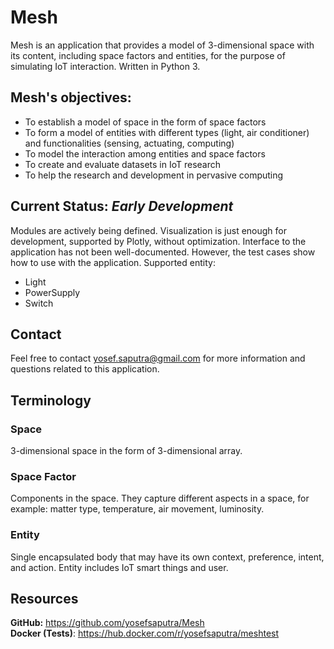 # Mesh

Mesh is an application that provides a model of 3-dimensional space with its content, including space factors and entities, for the purpose of simulating IoT interaction. Written in Python 3.

## Mesh's objectives:
* To establish a model of space in the form of space factors
* To form a model of entities with different types (light, air conditioner) and functionalities (sensing, actuating, computing)
* To model the interaction among entities and space factors
* To create and evaluate datasets in IoT research
* To help the research and development in pervasive computing

## Current Status: *Early Development*
Modules are actively being defined. Visualization is just enough for development, supported by Plotly, without optimization. Interface to the application has not been well-documented. However, the test cases show how to use with the application.
Supported entity:
* Light
* PowerSupply
* Switch

## Contact
Feel free to contact yosef.saputra@gmail.com for more information and questions related to this application.

## Terminology
### Space
3-dimensional space in the form of 3-dimensional array.

### Space Factor
Components in the space. They capture different aspects in a space, for example: matter type, temperature, air movement, luminosity.

### Entity
Single encapsulated body that may have its own context, preference, intent, and action. Entity includes IoT smart things and user.

<!--### Context-->
<!--_TODO define_-->

<!--### Preference-->
<!--_TODO define_-->

<!--### Intent-->
<!--_TODO define_-->

<!--### Action-->
<!--_TODO define_-->

## Resources
**GitHub:** https://github.com/yosefsaputra/Mesh  
**Docker (Tests)**: https://hub.docker.com/r/yosefsaputra/meshtest
